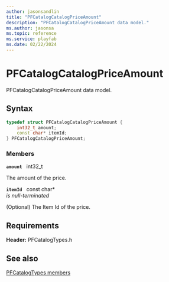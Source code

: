 ```yaml
---
author: jasonsandlin
title: "PFCatalogCatalogPriceAmount"
description: "PFCatalogCatalogPriceAmount data model."
ms.author: jasonsa
ms.topic: reference
ms.service: playfab
ms.date: 02/22/2024
---
```


# PFCatalogCatalogPriceAmount  

PFCatalogCatalogPriceAmount data model.  

## Syntax  
  
```cpp
typedef struct PFCatalogCatalogPriceAmount {  
    int32_t amount;  
    const char* itemId;  
} PFCatalogCatalogPriceAmount;  
```
  
### Members  
  
**`amount`** &nbsp; int32_t  
  
The amount of the price.
  
**`itemId`** &nbsp; const char*  
*is null-terminated*  
  
(Optional) The Item Id of the price.
  
  
## Requirements  
  
**Header:** PFCatalogTypes.h
  
## See also  
[PFCatalogTypes members](../pfcatalogtypes_members.md)  

  
  
